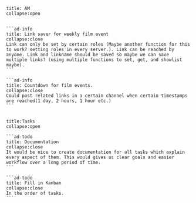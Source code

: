 ````ad-abstract
title: AM
collapse:open


```ad-info
title: Link saver for weekly film event
collapse:close
Link can only be set by certain roles (Maybe another function for this to work? setting roles in every server.). Link can be reached by anyone. Link and linkname should be saved so maybe we can save multiple links? (using multiple functions to set, get, and showlist maybe).  
```

```ad-info
title: Countdown for film events.
collapse:close
Could post related links in a certain channel when certain timestamps are reached(1 day, 2 hours, 1 hour etc.) 
```


````


````ad-todo
title:Tasks
collapse:open

```ad-todo
title: Documentation
collapse:close
It would be nice to create documentation for all tasks which explain every aspect of them. This would gives us clear goals and easier workflow over a long period of time.
```

```ad-todo
title: Fill in Kanban
collapse:close
In the order of tasks.
```

````
